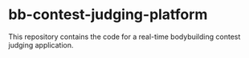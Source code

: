 # bb-contest-judging-platform
This repository contains the code for a real-time bodybuilding contest judging application.
